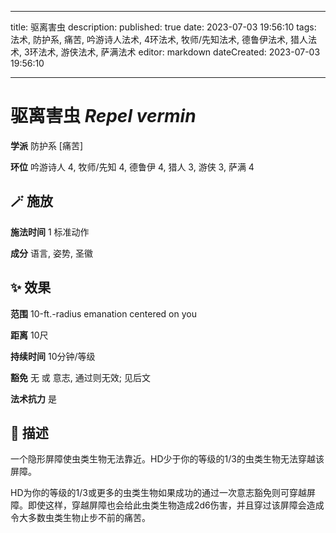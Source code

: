 
---
title: 驱离害虫
description: 
published: true
date: 2023-07-03 19:56:10
tags: 法术, 防护系, 痛苦, 吟游诗人法术, 4环法术, 牧师/先知法术, 德鲁伊法术, 猎人法术, 3环法术, 游侠法术, 萨满法术
editor: markdown
dateCreated: 2023-07-03 19:56:10

---

# **驱离害虫** *Repel vermin*

**学派** 防护系 \[痛苦\] 

**环位** 吟游诗人 4, 牧师/先知 4, 德鲁伊 4, 猎人 3, 游侠 3, 萨满 4

## 🪄 施放

**施法时间** 1 标准动作

**成分** 语言, 姿势, 圣徽

## ✨ 效果  

**范围** 10-ft.-radius emanation centered on you

**距离** 10尺  

**持续时间** 10分钟/等级 

**豁免** 无 或 意志, 通过则无效; 见后文

**法术抗力** 是

## 📖 描述

一个隐形屏障使虫类生物无法靠近。HD少于你的等级的1/3的虫类生物无法穿越该屏障。

HD为你的等级的1/3或更多的虫类生物如果成功的通过一次意志豁免则可穿越屏障。即使这样，穿越屏障也会给此虫类生物造成2d6伤害，并且穿过该屏障会造成令大多数虫类生物止步不前的痛苦。
    